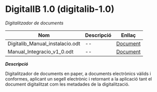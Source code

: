 # DigitalIB 1.0 (digitalib-1.0)
 *Digitalitzador de documents*

Nom | Descripció | Enllaç
------------ | ------------- | -------------
Digitalib_Manual_instalacio.odt | -- | [Document](./doc/Digitalib_Manual_instalacio.odt)
Manual_Integracio_v1_0.odt | -- | [Document](./doc/Manual_Integracio_v1_0.odt)

***Descripció***

Digitalitzador de documents en paper, a documents electrònics vàlids i conformes, aplicant un segell electrònic i retornant a la aplicació tant el document digitalitzat com les metadades de la digitalització.
